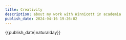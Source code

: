 ```yaml
---
title: Creativity
description: about my work with Winnicott in academia
publish_date: 2024-04-16 19:26:02
---
```


{{publish_date|naturalday}}


